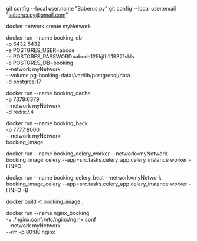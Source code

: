 git config --local user.name "Saberus.py"
git config --local user.email "saberus.py@gmail.com"

docker network create myNetwork

docker run --name booking_db \
-p 6432:5432 \
-e POSTGRES_USER=abcde \
-e POSTGRES_PASSWORD=abcde125kjfh218321skls \
-e POSTGRES_DB=booking \
--network myNetwork \
--volume pg-booking-data:/var/lib/postgresql/data \
-d postgres:17

docker run --name booking_cache \
-p 7379:6379 \
--network myNetwork \
-d redis:7.4

docker run --name booking_back \
-p 7777:8000 \
--network myNetwork \
booking_image

docker run --name booking_celery_worker
--network=myNetwork
booking_image_celery --app=src.tasks.celery_app:celery_instance worker -l INFO

docker run --name booking_celery_beat
--network=myNetwork
booking_image_celery
--app=src.tasks.celery_app:celery_instance worker -l INFO -B

docker build -t booking_image .

docker run --name nginx_booking \
-v ./nginx.conf:/etc/nginx/nginx.conf \
--network myNetwork \
--rm -p 80:80 nginx
  